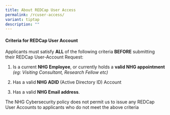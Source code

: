 ```yaml
---
title: About REDCap User Access
permalink: /rcuser-access/
variant: tiptap
description: ""
---
```

<h4><strong>Criteria for REDCap User Account</strong></h4>
<p>Applicants must satisfy <strong>ALL </strong>of the following criteria <strong>BEFORE</strong> submitting
their REDCap User-Account Request:</p>
<ol data-tight="true" class="tight">
<li>
<p>Is a current <strong>NHG Employee</strong>, or currently holds a <strong>valid NHG appointment</strong>  <em>(eg: Visiting Consultant, Research Fellow etc)</em>
</p>
</li>
<li>
<p>Has a valid<strong> NHG ADID </strong>(Active Directory ID) Account</p>
</li>
<li>
<p>Has a valid <strong>NHG Email address</strong>.</p>
</li>
</ol>
<p></p>
<p>The NHG Cybersecurity policy does not permit us to issue any REDCap User
Accounts to applicants who do not meet the above criteria
<br>
</p>
<p></p>